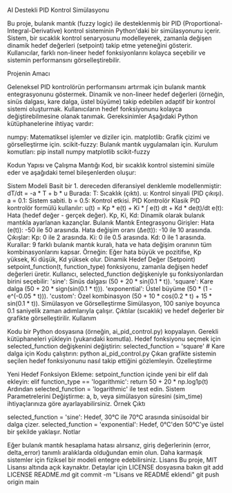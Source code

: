 AI Destekli PID Kontrol Simülasyonu

Bu proje, bulanık mantık (fuzzy logic) ile desteklenmiş bir PID (Proportional-Integral-Derivative) kontrol sisteminin Python'daki bir simülasyonunu içerir. Sistem, bir sıcaklık kontrol senaryosunu modelleyerek, zamanla değişen dinamik hedef değerleri (setpoint) takip etme yeteneğini gösterir. Kullanıcılar, farklı non-lineer hedef fonksiyonlarını kolayca seçebilir ve sistemin performansını görselleştirebilir.

Projenin Amacı

Geleneksel PID kontrolörün performansını artırmak için bulanık mantık entegrasyonunu göstermek.
Dinamik ve non-lineer hedef değerleri (örneğin, sinüs dalgası, kare dalga, üstel büyüme) takip edebilen adaptif bir kontrol sistemi oluşturmak.
Kullanıcıların hedef fonksiyonunu kolayca değiştirebilmesine olanak tanımak.
Gereksinimler
Aşağıdaki Python kütüphanelerine ihtiyaç vardır:

numpy: Matematiksel işlemler ve diziler için.
matplotlib: Grafik çizimi ve görselleştirme için.
scikit-fuzzy: Bulanık mantık uygulamaları için.
Kurulum komutları:
pip install numpy matplotlib scikit-fuzzy

Kodun Yapısı ve Çalışma Mantığı
Kod, bir sıcaklık kontrol sistemini simüle eder ve aşağıdaki temel bileşenlerden oluşur:

Sistem Modeli
Basit bir 1. dereceden diferansiyel denklemle modellenmiştir:
dT/dt = -a * T + b * u
Burada:
T: Sıcaklık (çıktı).
u: Kontrol sinyali (PID çıkışı).
a = 0.1: Sistem sabiti.
b = 0.5: Kontrol etkisi.
PID Kontrolör
Klasik PID kontrolör formülü kullanılır:
u(t) = Kp * e(t) + Ki * ∫ e(t) dt + Kd * de(t)/dt
e(t): Hata (hedef değer - gerçek değer).
Kp, Ki, Kd: Dinamik olarak bulanık mantıkla ayarlanan kazançlar.
Bulanık Mantık Entegrasyonu
Girişler:
Hata (e(t)): -50 ile 50 arasında.
Hata değişim oranı (Δe(t)): -10 ile 10 arasında.
Çıkışlar:
Kp: 0 ile 2 arasında.
Ki: 0 ile 0.5 arasında.
Kd: 0 ile 1 arasında.
Kurallar: 9 farklı bulanık mantık kuralı, hata ve hata değişim oranının tüm kombinasyonlarını kapsar. Örneğin:
Eğer hata büyük ve pozitifse, Kp yüksek, Ki düşük, Kd yüksek olur.
Dinamik Hedef Değer (Setpoint)
setpoint_function(t, function_type) fonksiyonu, zamanla değişen hedef değerleri üretir.
Kullanıcı, selected_function değişkeniyle şu fonksiyonlardan birini seçebilir:
'sine': Sinüs dalgası (50 + 20 * sin(0.1 * t)).
'square': Kare dalga (50 + 20 * sign(sin(0.1 * t))).
'exponential': Üstel büyüme (50 * (1 - e^(-0.05 * t))).
'custom': Özel kombinasyon (50 + 10 * cos(0.2 * t) + 15 * sin(0.1 * t)).
Simülasyon ve Görselleştirme
Simülasyon, 100 saniye boyunca 0.1 saniyelik zaman adımlarıyla çalışır.
Çıktılar (sıcaklık) ve hedef değerler bir grafikte görselleştirilir.
Kullanım

Kodu bir Python dosyasına (örneğin, ai_pid_control.py) kopyalayın.
Gerekli kütüphaneleri yükleyin (yukarıdaki komutla).
Hedef fonksiyonu seçmek için selected_function değişkenini değiştirin: selected_function = 'square' # Kare dalga için
Kodu çalıştırın: python ai_pid_control.py
Çıkan grafikte sistemin seçilen hedef fonksiyonunu nasıl takip ettiğini gözlemleyin.
Özelleştirme

Yeni Hedef Fonksiyon Ekleme:
setpoint_function içinde yeni bir elif dalı ekleyin: elif function_type == 'logarithmic': return 50 + 20 * np.log1p(t) Ardından selected_function = 'logarithmic' ile test edin.
Sistem Parametrelerini Değiştirme:
a, b, veya simülasyon süresini (sim_time) ihtiyaçlarınıza göre ayarlayabilirsiniz.
Örnek Çıktı

selected_function = 'sine': Hedef, 30°C ile 70°C arasında sinüsoidal bir dalga çizer.
selected_function = 'exponential': Hedef, 0°C'den 50°C'ye üstel bir şekilde yaklaşır.
Notlar

Eğer bulanık mantık hesaplama hatası alırsanız, giriş değerlerinin (error, delta_error) tanımlı aralıklarda olduğundan emin olun.
Daha karmaşık sistemler için fiziksel bir modeli entegre edebilirsiniz.
Lisans
Bu proje, MIT Lisansı altında açık kaynaktır. Detaylar için LICENSE dosyasına bakın
git add LICENSE README.md
git commit -m "Lisans ve README eklendi"
git push origin main
